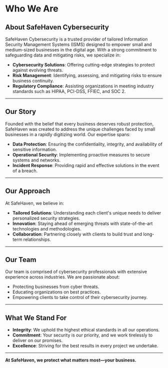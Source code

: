 # Who We Are

## About SafeHaven Cybersecurity
SafeHaven Cybersecurity is a trusted provider of tailored Information Security Management Systems (ISMS) designed to empower small and medium-sized businesses in the digital age. With a strong commitment to safeguarding data and mitigating risks, we specialize in:
- **Cybersecurity Solutions**: Offering cutting-edge strategies to protect against evolving threats.
- **Risk Management**: Identifying, assessing, and mitigating risks to ensure business continuity.
- **Regulatory Compliance**: Assisting organizations in meeting industry standards such as HIPAA, PCI-DSS, FFIEC, and SOC 2.

---

## Our Story
Founded with the belief that every business deserves robust protection, SafeHaven was created to address the unique challenges faced by small businesses in a rapidly digitizing world. Our expertise spans:
- **Data Protection**: Ensuring the confidentiality, integrity, and availability of sensitive information.
- **Operational Security**: Implementing proactive measures to secure systems and networks.
- **Incident Response**: Providing rapid and effective solutions in the event of a breach.

---

## Our Approach
At SafeHaven, we believe in:
- **Tailored Solutions**: Understanding each client's unique needs to deliver personalized security strategies.
- **Innovation**: Staying ahead of emerging threats with state-of-the-art technologies and methodologies.
- **Collaboration**: Partnering closely with clients to build trust and long-term relationships.

---

## Our Team
Our team is comprised of cybersecurity professionals with extensive experience across industries. We are passionate about:
- Protecting businesses from cyber threats.
- Educating organizations on best practices.
- Empowering clients to take control of their cybersecurity journey.

---

## What We Stand For
- **Integrity**: We uphold the highest ethical standards in all our operations.
- **Commitment**: Your security is our priority, and we work tirelessly to deliver on our promises.
- **Excellence**: Striving for the best results in every project we undertake.

---

**At SafeHaven, we protect what matters most—your business.**

